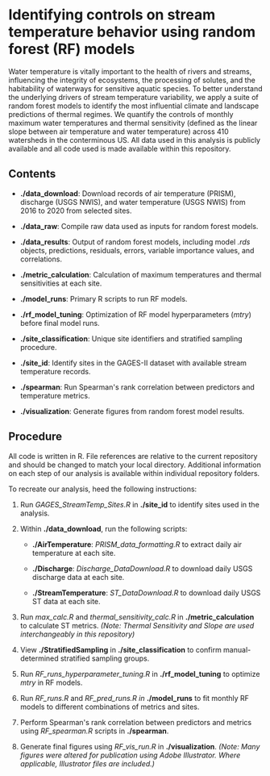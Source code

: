 # Identifying controls on stream temperature behavior using random forest (RF) models

Water temperature is vitally important to the health of rivers and streams, influencing the integrity of ecosystems, the processing of solutes, and the habitability of waterways for sensitive aquatic species. To better understand the underlying drivers of stream temperature variability, we apply a suite of random forest models to identify the most influential climate and landscape predictions of thermal regimes. We quantify the controls of monthly maximum water temperatures and thermal sensitivity (defined as the linear slope between air temperature and water temperature) across 410 watersheds in the conterminous US. All data used in this analysis is publicly available and all code used is made available within this repository.

## Contents

-   **./data_download**: Download records of air temperature (PRISM), discharge (USGS NWIS), and water temperature (USGS NWIS) from 2016 to 2020 from selected sites.

-   **./data_raw**: Compile raw data used as inputs for random forest models.

-   **./data_results**: Output of random forest models, including model *.rds* objects, predictions, residuals, errors, variable importance values, and correlations.

-   **./metric_calculation**: Calculation of maximum temperatures and thermal sensitivities at each site.

-   **./model_runs**: Primary R scripts to run RF models.

-   **./rf_model_tuning**: Optimization of RF model hyperparameters (*mtry*) before final model runs.

-   **./site_classification**: Unique site identifiers and stratified sampling procedure.

-   **./site_id**: Identify sites in the GAGES-II dataset with available stream temperature records.

-   **./spearman**: Run Spearman's rank correlation between predictors and temperature metrics.

-   **./visualization**: Generate figures from random forest model results.

## Procedure

All code is written in R. File references are relative to the current repository and should be changed to match your local directory. Additional information on each step of our analysis is available within individual repository folders.

To recreate our analysis, heed the following instructions:

1.  Run *GAGES_StreamTemp_Sites.R* in **./site_id** to identify sites used in the analysis.

2.  Within **./data_download**, run the following scripts:

    -   **./AirTemperature**: *PRISM_data_formatting.R* to extract daily air temperature at each site.

    -   **./Discharge**: *Discharge_DataDownload.R* to download daily USGS discharge data at each site.

    -   **./StreamTemperature**: *ST_DataDownload.R* to download daily USGS ST data at each site.

3.  Run *max_calc.R* and *thermal_sensitivity_calc.R* in **./metric_calculation** to calculate ST metrics. *(Note: Thermal Sensitivity and Slope are used interchangeably in this repository)*

4.  View **./StratifiedSampling** in **./site_classification** to confirm manual-determined stratified sampling groups.

5.  Run *RF_runs_hyperparameter_tuning.R* in **./rf_model_tuning** to optimize *mtry* in RF models.

6.  Run *RF_runs.R* and *RF_pred_runs.R in* **./model_runs** to fit monthly RF models to different combinations of metrics and sites.

7.  Perform Spearman's rank correlation between predictors and metrics using *RF_spearman.R* scripts in **./spearman**.

8.  Generate final figures using *RF_vis_run.R* in **./visualization**. *(Note: Many figures were altered for publication using Adobe Illustrator. Where applicable, Illustrator files are included.)*
